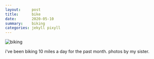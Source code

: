 ```yaml
---
layout:     post
title:      bike
date:       2020-05-10
summary:    biking
categories: jekyll pixyll
---
```


![biking](https://i.imgur.com/KqPP25V.gif)

i've been biking 10 miles a day for the past month. photos by my sister.
